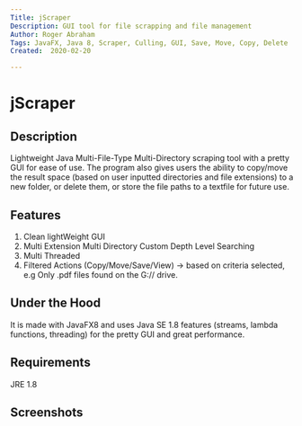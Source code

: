 ```yaml
---
Title: jScraper
Description: GUI tool for file scrapping and file management
Author: Roger Abraham
Tags: JavaFX, Java 8, Scraper, Culling, GUI, Save, Move, Copy, Delete
Created:  2020-02-20

---
```



jScraper
=========

## Description

Lightweight Java Multi-File-Type Multi-Directory scraping tool with a pretty GUI for ease of use. The program also gives users the ability to copy/move the result space (based on user inputted directories and file extensions) to a new folder, or delete them, or store the file paths to a textfile for future use.

## Features

1. Clean lightWeight GUI
2. Multi Extension Multi Directory Custom Depth Level Searching
3. Multi Threaded
4. Filtered Actions (Copy/Move/Save/View) -> based on criteria selected, e.g Only .pdf files found on the G:// drive.

## Under the Hood
It is made with JavaFX8 and uses Java SE 1.8 features (streams, lambda functions, threading) for the pretty GUI and great performance.

## Requirements
JRE 1.8
 
Screenshots
-----------
